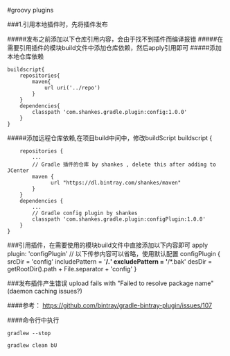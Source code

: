 #groovy plugins


###1.引用本地插件时，先将插件发布

#####发布之前添加以下仓库引用内容，会由于找不到插件而编译报错
#####在需要引用插件的模块build文件中添加仓库依赖，然后apply引用即可
#####添加本地仓库依赖

    buildscript{
        repositories{
            maven{
                url uri('../repo')
            }
        }
        dependencies{
            classpath 'com.shankes.gradle.plugin:config:1.0.0'
        }
    }
#####添加远程仓库依赖,在项目build中间中，修改buildScript
    buildscript {
    
        repositories {
            ...
            // Gradle 插件的仓库 by shankes , delete this after adding to JCenter
            maven {
                  url "https://dl.bintray.com/shankes/maven"
            }
        }
        dependencies {
            ...
            // Gradle config plugin by shankes
            classpath 'com.shankes.gradle.plugin:configPlugin:1.0.0'
        }
    }

###引用插件，在需要使用的模块build文件中直接添加以下内容即可
    apply plugin: 'configPlugin'
    // 以下传参内容可以省略，使用默认配置
    configPlugin {
        srcDir = 'config'
        includePattern = '**/*.*'
        excludePattern = '**/*.bak'
        desDir = getRootDir().path + File.separator + 'config'
    }

###发布插件产生错误
upload fails with "Failed to resolve package name" (daemon caching issues?)

####参考：
https://github.com/bintray/gradle-bintray-plugin/issues/107

####命令行中执行

    gradlew --stop
    
    gradlew clean bU

